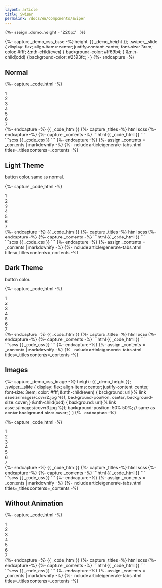 ```yaml
---
layout: article
title: Swiper
permalink: /docs/en/components/swiper
---
```


<!-- ============================================= -->
{%- assign _demo_height = '220px' -%}
<!-- ============================================= -->
{%- capture _demo_css_base -%}
  height: {{ _demo_height }};
  .swiper__slide {
    display: flex;
    align-items: center;
    justify-content: center;
    font-size: 3rem;
    color: #fff;
    &:nth-child(even) {
      background-color: #ff69b4;
    }
    &:nth-child(odd) {
      background-color: #2593fc;
    }
  }
{%- endcapture -%}
<!-- ============================================= -->

## Normal

<!-- ============================================= -->
<style>
{%- capture _code_css -%}
#example-swiper-normal {
  {{ _demo_css_base }}
}
{%- endcapture -%}
{{ _code_css | scssify }}
</style>
{%- capture _code_html -%}
<div class="swiper my-3" id="example-swiper-normal">
  <div class="swiper__slides">
    <div class="swiper__slide">1</div>
    <div class="swiper__slide">2</div>
    <div class="swiper__slide">3</div>
    <div class="swiper__slide">4</div>
    <div class="swiper__slide">5</div>
    <div class="swiper__slide">6</div>
    <div class="swiper__slide">7</div>
  </div>
  <div class="swiper__button swiper__button--prev fas fa-chevron-left"></div>
  <div class="swiper__button swiper__button--next fas fa-chevron-right"></div>
</div>
{%- endcapture -%}
{{ _code_html }}
{%- capture _titles -%}
html
<!-- split title -->
scss
{%- endcapture -%}
{%- capture _contents -%}
```html
{{ _code_html }}
```
<!-- split content -->
```scss
{{ _code_css }}
```
{%- endcapture -%}
{%- assign _contents = _contents | markdownify -%}
{%- include article/generate-tabs.html titles=_titles contents=_contents -%}
<!-- ============================================= -->

## Light Theme

button color. same as normal.

<!-- ============================================= -->
<style>
{%- capture _code_css -%}
#example-swiper-light {
  {{ _demo_css_base }}
}
{%- endcapture -%}
{{ _code_css | scssify }}
</style>
{%- capture _code_html -%}
<div class="swiper swiper--light my-3" id="example-swiper-light">
  <div class="swiper__slides">
    <div class="swiper__slide">1</div>
    <div class="swiper__slide">2</div>
    <div class="swiper__slide">3</div>
    <div class="swiper__slide">4</div>
    <div class="swiper__slide">5</div>
    <div class="swiper__slide">6</div>
    <div class="swiper__slide">7</div>
  </div>
  <div class="swiper__button swiper__button--prev fas fa-chevron-left"></div>
  <div class="swiper__button swiper__button--next fas fa-chevron-right"></div>
</div>
{%- endcapture -%}
{{ _code_html }}
{%- capture _titles -%}
html
<!-- split title -->
scss
{%- endcapture -%}
{%- capture _contents -%}
```html
{{ _code_html }}
```
<!-- split content -->
```scss
{{ _code_css }}
```
{%- endcapture -%}
{%- assign _contents = _contents | markdownify -%}
{%- include article/generate-tabs.html titles=_titles contents=_contents -%}
<!-- ============================================= -->

## Dark Theme

button color.

<!-- ============================================= -->
<style>
{%- capture _code_css -%}
#example-swiper-dark {
  {{ _demo_css_base }}
}
{%- endcapture -%}
{{ _code_css | scssify }}
</style>
{%- capture _code_html -%}
<div class="swiper swiper--dark my-3" id="example-swiper-dark">
  <div class="swiper__slides">
    <div class="swiper__slide">1</div>
    <div class="swiper__slide">2</div>
    <div class="swiper__slide">3</div>
    <div class="swiper__slide">4</div>
    <div class="swiper__slide">5</div>
    <div class="swiper__slide">6</div>
    <div class="swiper__slide">7</div>
  </div>
  <div class="swiper__button swiper__button--prev fas fa-chevron-left"></div>
  <div class="swiper__button swiper__button--next fas fa-chevron-right"></div>
</div>
{%- endcapture -%}
{{ _code_html }}
{%- capture _titles -%}
html
<!-- split title -->
scss
{%- endcapture -%}
{%- capture _contents -%}
```html
{{ _code_html }}
```
<!-- split content -->
```scss
{{ _code_css }}
```
{%- endcapture -%}
{%- assign _contents = _contents | markdownify -%}
{%- include article/generate-tabs.html titles=_titles contents=_contents -%}
<!-- ============================================= -->

## Images

<!-- ============================================= -->
{%- capture _demo_css_image -%}
  height: {{ _demo_height }};
  .swiper__slide {
    display: flex;
    align-items: center;
    justify-content: center;
    font-size: 3rem;
    color: #fff;
    &:nth-child(even) {
      background: url({% link assets/images/cover2.jpg %});
      background-position: center;
      background-size: cover;
    }
    &:nth-child(odd) {
      background: url({% link assets/images/cover3.jpg %});
      background-position: 50% 50%; // same as center
      background-size: cover;
    }
  }
{%- endcapture -%}
<!-- ============================================= -->

<!-- ============================================= -->
<style>
{%- capture _code_css -%}
#example-swiper-images {
  {{ _demo_css_image }}
}
{%- endcapture -%}
{{ _code_css | scssify }}
</style>
{%- capture _code_html -%}
<div class="swiper my-3" id="example-swiper-images">
  <div class="swiper__slides">
    <div class="swiper__slide">1</div>
    <div class="swiper__slide">2</div>
    <div class="swiper__slide">3</div>
    <div class="swiper__slide">4</div>
    <div class="swiper__slide">5</div>
    <div class="swiper__slide">6</div>
    <div class="swiper__slide">7</div>
  </div>
  <div class="swiper__button swiper__button--prev fas fa-chevron-left"></div>
  <div class="swiper__button swiper__button--next fas fa-chevron-right"></div>
</div>
{%- endcapture -%}
{{ _code_html }}
{%- capture _titles -%}
html
<!-- split title -->
scss
{%- endcapture -%}
{%- capture _contents -%}
```html
{{ _code_html }}
```
<!-- split content -->
```scss
{{ _code_css }}
```
{%- endcapture -%}
{%- assign _contents = _contents | markdownify -%}
{%- include article/generate-tabs.html titles=_titles contents=_contents -%}
<!-- ============================================= -->

## Without Animation

<!-- ============================================= -->
<style>
{%- capture _code_css -%}
#example-swiper-normal {
  {{ _demo_css_base }}
}
{%- endcapture -%}
{{ _code_css | scssify }}
</style>
{%- capture _code_html -%}
<div class="swiper my-3" id="example-swiper-normal" data-swiper-animation='close'>
  <div class="swiper__slides">
    <div class="swiper__slide">1</div>
    <div class="swiper__slide">2</div>
    <div class="swiper__slide">3</div>
    <div class="swiper__slide">4</div>
    <div class="swiper__slide">5</div>
    <div class="swiper__slide">6</div>
    <div class="swiper__slide">7</div>
  </div>
  <div class="swiper__button swiper__button--prev fas fa-chevron-left"></div>
  <div class="swiper__button swiper__button--next fas fa-chevron-right"></div>
</div>
{%- endcapture -%}
{{ _code_html }}
{%- capture _titles -%}
html
<!-- split title -->
scss
{%- endcapture -%}
{%- capture _contents -%}
```html
{{ _code_html }}
```
<!-- split content -->
```scss
{{ _code_css }}
```
{%- endcapture -%}
{%- assign _contents = _contents | markdownify -%}
{%- include article/generate-tabs.html titles=_titles contents=_contents -%}
<!-- ============================================= -->
